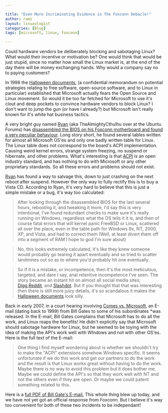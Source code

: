 ```yaml
---

title: "Even More Incriminating Evidence in The Foxconn Debacle!"
author: rami
layout: linuxologist
categories: [Blog]
tags: [microsoft, linux, foxconn]

---
```


Could hardware vendors be deliberately blocking and sabotaging Linux? What would their incentive or motivation be? One would think that would be just stupid, since no matter how small the Linux market is, at the end of the day there will be money exchanging hands. Why would a company say no to paying customers?


In 1998 the [Halloween documents](http://www.catb.org/~esr/halloween/), (a confidential memorandum on potential strategies relating to free software, open-source software, and to Linux in particular) established that Microsoft actually fears the Open Source and Linux movement. So would it be too far fetched for Microsoft to use it's clout and deep pockets to convince hardware vendors to block Linux? I don't want to jump the gun (or have I already?) but Microsoft isn't really known for it's white hat business tactics.

A very bright guy named [Ryan](http://izanbardprince.wordpress.com/) (aka TheAlmightyCthulhu over at the Ubuntu Forums) has [disassembled the BIOS on his Foxconn motherboard and found a very peculiar behaviour](http://ubuntu-virginia.ubuntuforums.org/showthread.php?t=869249). Long story short, he found several tables written for almost all Microsoft OS'es and only one badly written table for Linux. The Linux table does not correspond to the board's ACPI implementation. Causing weird kernel errors, strange system freezing, no suspend or hibernate, and other problems. What's interesting is that [ACPI](http://en.wikipedia.org/wiki/Advanced_Configuration_and_Power_Interface) is an open industry standard, and has nothing to do with Microsoft or any other proprietary standards. So all these errors and problems should not exist.

[Ryan](http://izanbardprince.wordpress.com/) has found a way to salvage this, down to just crashing on the next reboot after suspend. However the only way to fully rectify this is to buy a Vista CD. According to Ryan, it's very hard to believe that this is just a simple mistake or a bug, it's way too calculated:

> After looking through the disassembled BIOS for the last several hours, rebooting it, and tweaking it more, I'd say this is very intentional, I've found redundant checks to make sure it's really running on Windows, regardless what the OS tells it it is, and then of course fatal errors that will kernel panic FreeBSD or Linux, scattered all over the place, even in the table path for Windows 9x, NT, 2000, XP, and Vista, and had to correct them (Well, at least divert them off into a segment of RAM I hope to god I'm sure about)

> No, this looks extremely calculated, it's like they knew someone would probably go tearing it apart eventually and so tried to scatter landmines out so as to where you'd probably hit one eventually.

> So if it is a mistake, or incompetence, then it's the most meticulous, targeted, and dare I say, anal retentive incompetence I've seen.
The story became an instant hit on almost all social media sites; [Digg](http://digg.com/linux_unix/Foxconn_deliberately_sabotaging_their_BIOS_to_destroy_Linux),[Reddit](http://www.reddit.com/comments/6tcv8/foxconn_deliberately_sabotaging_their_bios_to/), and [Slashdot](http://linux.slashdot.org/linux/08/07/25/1150218.shtml). But if you thought that that was interesting then there is still more juicy details, it's so scandalous it makes the [Halloween documents](http://www.catb.org/~esr/halloween/) look silly.

Back in early 2007, in a court hearing involving [Comes vs. Microsoft](http://iowa.gotthefacts.org/), an E-mail (dating back to 1999) from Bill Gates to some of his subordinates *was released. In the E-mail, Bill Gates complains that Microsoft has to do all the work, and Linux reaps the benefits! He didn't explicitly say that Microsoft should sabotage hardware for Linux, but he seemed to be toying with the idea of making the API's work well with WIndows and not with other OS'es. Here is the full text of the E-mail:

> One thing I find myself wondering about is whether we shouldn't try to make the "ACPI" extensions somehow Windows specific.
> It seems unfortunate if we do this work and get our partners to do the work and the result is that Linux works great without having to do the work.
> Maybe there is no way to avoid this problem but it does bother me.
> Maybe we could define the API's so that they work well with NT and not the others even if they are open.
> Or maybe we could patent something related to this.

Here is a [full PDF of Bill Gate's E-mail.](http://iowa.gotthefacts.org/011607/3000/PX03020.pdf)
This whole thing blew up today, and we have not yet got an official response from Foxconn. But I believe it's way too convenient for both of these two incidents to be independant!
